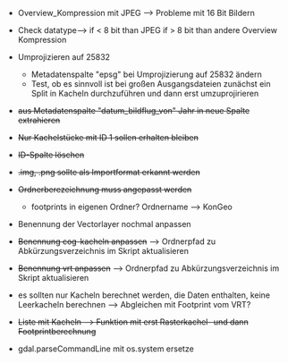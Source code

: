 - Overview_Kompression mit JPEG --> Probleme mit 16 Bit Bildern
-   Check datatype--> if < 8 bit than JPEG if > 8 bit than andere Overview Kompression
- Umprojizieren auf 25832
  - Metadatenspalte "epsg" bei Umprojizierung auf 25832 ändern
  - Test, ob es sinnvoll ist bei großen Ausgangsdateien zunächst ein Split in Kacheln durchzuführen und dann erst umzuprojirieren
- ~~aus Metadatenspalte "datum_bildflug_von" Jahr in neue Spalte extrahieren~~
- ~~Nur Kachelstücke mit ID 1 sollen erhalten bleiben~~
- ~~ID-Spalte löschen~~
- ~~.img, .png sollte als Importformat erkannt werden~~
- ~~Ordnerberezeichnung muss angepasst werden~~
  - footprints in eigenen Ordner? Ordnername --> KonGeo 
- Benennung der Vectorlayer nochmal anpassen
- ~~Benennung cog-kacheln anpassen~~ --> Ordnerpfad zu Abkürzungsverzeichnis im Skript aktualisieren
- ~~Benennung vrt anpassen~~ --> Ordnerpfad zu Abkürzungsverzeichnis im Skript aktualisieren

- es sollten nur Kacheln berechnet werden, die Daten enthalten, keine Leerkacheln berechnen --> Abgleichen mit Footprint vom VRT?
- ~~Liste mit Kacheln --> Funktion mit erst Rasterkachel- und dann Footprintberechnung~~
- gdal.parseCommandLine mit os.system ersetze
